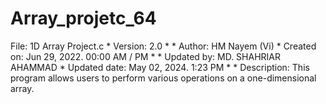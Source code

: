 # Array_projetc_64
File:            1D Array Project.c  * Version:         2.0  *   * Author:          HM Nayem (Vi)  * Created on:      Jun 29, 2022. 00:00 AM / PM  *   * Updated by:      MD. SHAHRIAR AHAMMAD  * Updated date:    May 02, 2024. 1:23 PM  *   * Description:     This program allows users to perform various operations on a one-dimensional array.
